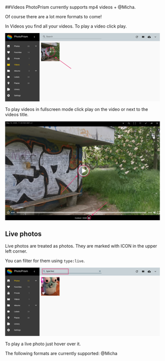 ##Videos
PhotoPrism currently supports mp4 videos + @Micha.

Of course there are a lot more formats to come!

In Videos you find all your videos. To play a video click play.

![Screenshot](../img/video1.png)

To play videos in fullscreen mode click play on the video or next to the videos title.

![Screenshot](../img/video.png)

## Live photos
Live photos are treated as photos.
They are marked with ICON in the upper left corner.

You can filter for them using `type:live`.

![Screenshot](../img/livePhoto.png)

To play a live photo just hover over it.

The following formats are currently supported:
@Micha
